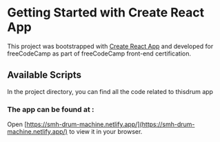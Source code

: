 # Getting Started with Create React App

This project was bootstrapped with [Create React App](https://github.com/facebook/create-react-app) and developed for freeCodeCamp as part of freeCodeCamp front-end certification.

## Available Scripts

In the project directory, you can find all the code related to thisdrum app

### The app can be found at :

Open [https://smh-drum-machine.netlify.app/](https://smh-drum-machine.netlify.app/) to view it in your browser.
